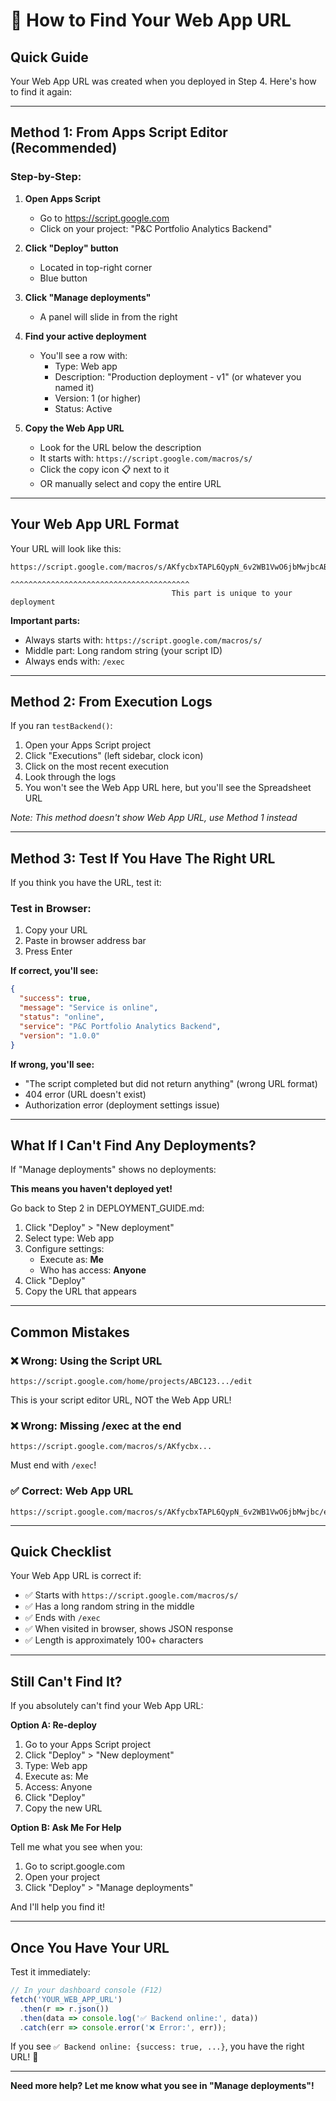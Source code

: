 # 🔗 How to Find Your Web App URL

## Quick Guide

Your Web App URL was created when you deployed in Step 4. Here's how to find it again:

---

## Method 1: From Apps Script Editor (Recommended)

### Step-by-Step:

1. **Open Apps Script**
   - Go to https://script.google.com
   - Click on your project: "P&C Portfolio Analytics Backend"

2. **Click "Deploy" button**
   - Located in top-right corner
   - Blue button

3. **Click "Manage deployments"**
   - A panel will slide in from the right

4. **Find your active deployment**
   - You'll see a row with:
     - Type: Web app
     - Description: "Production deployment - v1" (or whatever you named it)
     - Version: 1 (or higher)
     - Status: Active

5. **Copy the Web App URL**
   - Look for the URL below the description
   - It starts with: `https://script.google.com/macros/s/`
   - Click the copy icon 📋 next to it
   - OR manually select and copy the entire URL

---

## Your Web App URL Format

Your URL will look like this:

```
https://script.google.com/macros/s/AKfycbxTAPL6QypN_6v2WB1VwO6jbMwjbcABC123XYZ/exec
                                    ^^^^^^^^^^^^^^^^^^^^^^^^^^^^^^^^^^^^^^^^
                                    This part is unique to your deployment
```

**Important parts:**
- Always starts with: `https://script.google.com/macros/s/`
- Middle part: Long random string (your script ID)
- Always ends with: `/exec`

---

## Method 2: From Execution Logs

If you ran `testBackend()`:

1. Open your Apps Script project
2. Click "Executions" (left sidebar, clock icon)
3. Click on the most recent execution
4. Look through the logs
5. You won't see the Web App URL here, but you'll see the Spreadsheet URL

*Note: This method doesn't show Web App URL, use Method 1 instead*

---

## Method 3: Test If You Have The Right URL

If you think you have the URL, test it:

### Test in Browser:

1. Copy your URL
2. Paste in browser address bar
3. Press Enter

**If correct, you'll see:**
```json
{
  "success": true,
  "message": "Service is online",
  "status": "online",
  "service": "P&C Portfolio Analytics Backend",
  "version": "1.0.0"
}
```

**If wrong, you'll see:**
- "The script completed but did not return anything" (wrong URL format)
- 404 error (URL doesn't exist)
- Authorization error (deployment settings issue)

---

## What If I Can't Find Any Deployments?

If "Manage deployments" shows no deployments:

**This means you haven't deployed yet!**

Go back to Step 2 in DEPLOYMENT_GUIDE.md:

1. Click "Deploy" > "New deployment"
2. Select type: Web app
3. Configure settings:
   - Execute as: **Me**
   - Who has access: **Anyone**
4. Click "Deploy"
5. Copy the URL that appears

---

## Common Mistakes

### ❌ Wrong: Using the Script URL
```
https://script.google.com/home/projects/ABC123.../edit
```
This is your script editor URL, NOT the Web App URL!

### ❌ Wrong: Missing /exec at the end
```
https://script.google.com/macros/s/AKfycbx...
```
Must end with `/exec`!

### ✅ Correct: Web App URL
```
https://script.google.com/macros/s/AKfycbxTAPL6QypN_6v2WB1VwO6jbMwjbc/exec
```

---

## Quick Checklist

Your Web App URL is correct if:
- ✅ Starts with `https://script.google.com/macros/s/`
- ✅ Has a long random string in the middle
- ✅ Ends with `/exec`
- ✅ When visited in browser, shows JSON response
- ✅ Length is approximately 100+ characters

---

## Still Can't Find It?

If you absolutely can't find your Web App URL:

**Option A: Re-deploy**

1. Go to your Apps Script project
2. Click "Deploy" > "New deployment"
3. Type: Web app
4. Execute as: Me
5. Access: Anyone
6. Click "Deploy"
7. Copy the new URL

**Option B: Ask Me For Help**

Tell me what you see when you:
1. Go to script.google.com
2. Open your project
3. Click "Deploy" > "Manage deployments"

And I'll help you find it!

---

## Once You Have Your URL

Test it immediately:

```javascript
// In your dashboard console (F12)
fetch('YOUR_WEB_APP_URL')
  .then(r => r.json())
  .then(data => console.log('✅ Backend online:', data))
  .catch(err => console.error('❌ Error:', err));
```

If you see `✅ Backend online: {success: true, ...}`, you have the right URL! 🎉

---

**Need more help? Let me know what you see in "Manage deployments"!**

